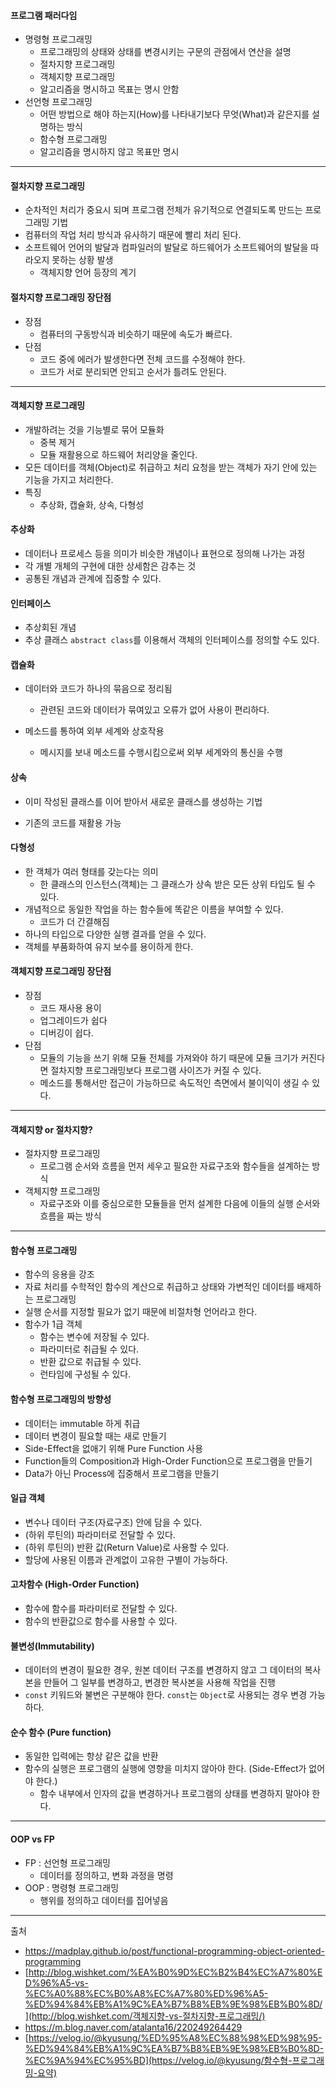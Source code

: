 #### 프로그램 패러다임

- 명령형 프로그래밍
  - 프로그래밍의 상태와 상태를 변경시키는 구문의 관점에서 연산을 설명
  - 절차지향 프로그래밍
  - 객체지향 프로그래밍
  - 알고리즘을 명시하고 목표는 명시 안함
- 선언형 프로그래밍
  - 어떤 방법으로 해야 하는지(How)를 나타내기보다 무엇(What)과 같은지를 설명하는 방식
  - 함수형 프로그래밍
  - 알고리즘을 명시하지 않고 목표만 명시

----

#### 절차지향 프로그래밍

- 순차적인 처리가 중요시 되며 프로그램 전체가 유기적으로 연결되도록 만드는 프로그래밍 기법
- 컴퓨터의 작업 처리 방식과 유사하기 때문에 빨리 처리 된다.
- 소프트웨어 언어의 발달과 컴파일러의 발달로 하드웨어가 소프트웨어의 발달을 따라오지 못하는 상황 발생
  - 객체지향 언어 등장의 계기

#### 절차지향 프로그래밍 장단점

- 장점
  - 컴퓨터의 구동방식과 비슷하기 때문에 속도가 빠르다.
- 단점
  - 코드 중에 에러가 발생한다면 전체 코드를 수정해야 한다.
  - 코드가 서로 분리되면 안되고 순서가 틀려도 안된다.

---

#### 객체지향 프로그래밍

- 개발하려는 것을 기능별로 묶어 모듈화
  - 중복 제거
  - 모듈 재활용으로 하드웨어 처리양을 줄인다.
- 모든 데이터를 객체(Object)로 취급하고 처리 요청을 받는 객체가 자기 안에 있는 기능을 가지고 처리한다.
- 특징
  - 추상화, 캡슐화, 상속, 다형성

#### 추상화

- 데이터나 프로세스 등을 의미가 비슷한 개념이나 표현으로 정의해 나가는 과정
- 각 개별 개체의 구현에 대한 상세함은 감추는 것
- 공통된 개념과 관계에 집중할 수 있다.

#### 인터페이스

- 추상회된 개념
- 추상 클래스 `abstract class`를 이용해서 객체의 인터페이스를 정의할 수도 있다.

#### 캡슐화

- 데이터와 코드가 하나의 묶음으로 정리됨

  - 관련된 코드와 데이터가 묶여있고 오류가 없어 사용이 편리하다.

- 메소드를 통하여 외부 세계와 상호작용

  - 메시지를 보내 메소드를 수행시킴으로써 외부 세계와의 통신을 수행

    

#### 상속

- 이미 작성된 클래스를 이어 받아서 새로운 클래스를 생성하는 기법

- 기존의 코드를 재활용 가능

  

#### 다형성

- 한 객체가 여러 형태를 갖는다는 의미
  - 한 클래스의 인스턴스(객체)는 그 클래스가 상속 받은 모든 상위 타입도 될 수 있다.
- 개념적으로 동일한 작업을 하는 함수들에 똑같은 이름을 부여할 수 있다.
  - 코드가 더 간결해짐
- 하나의 타입으로 다양한 실행 결과를 얻을 수 있다.
- 객체를 부품화하여 유지 보수를 용이하게 한다.



#### 객체지향 프로그래밍 장단점

- 장점
  - 코드 재사용 용이
  - 업그레이드가 쉽다
  - 디버깅이 쉽다.
- 단점
  - 모듈의 기능을 쓰기 위해 모듈 전체를 가져와야 하기 때문에 모듈 크기가 커진다면 절차지향 프로그래밍보다 프로그램 사이즈가 커질 수 있다.
  - 메소드를 통해서만 접근이 가능하므로 속도적인 측면에서 불이익이 생길 수 있다.

---

#### 객체지향 or 절차지향?

- 절차지향 프로그래밍
  - 프로그램 순서와 흐름을 먼저 세우고 필요한 자료구조와 함수들을 설계하는 방식
- 객체지향 프로그래밍
  - 자료구조와 이를 중심으로한 모듈들을 먼저 설계한 다음에 이들의 실행 순서와 흐름을 짜는 방식

---

#### 함수형 프로그래밍

- 함수의 응용을 강조
- 자료 처리를 수학적인 함수의 계산으로 취급하고 상태와 가변적인 데이터를 배제하는 프로그래밍
- 실행 순서를 지정할 필요가 없기 때문에 비절차형 언어라고 한다.
- 함수가 1급 객체
  - 함수는 변수에 저장될 수 있다.
  - 파라미터로 취급될 수 있다.
  - 반환 값으로 취급될 수 있다.
  - 런타임에 구성될 수 있다.



#### 함수형 프로그래밍의 방향성

- 데이터는 immutable 하게 취급
- 데이터 변경이 필요할 때는 새로 만들기
- Side-Effect을 없애기 위해 Pure Function 사용
- Function들의 Composition과 High-Order Function으로 프로그램을 만들기
- Data가 아닌 Process에 집중해서 프로그램을 만들기



#### 일급 객체

- 변수나 데이터 구조(자료구조) 안에 담을 수 있다.
- (하위 루틴의) 파라미터로 전달할 수 있다.
- (하위 루틴의) 반환 값(Return Value)로 사용할 수 있다.
- 할당에 사용된 이름과 관계없이 고유한 구별이 가능하다.



#### 고차함수 (High-Order Function)

- 함수에 함수를 파라미터로 전달할 수 있다.
- 함수의 반환값으로 함수를 사용할 수 있다.



#### 불변성(Immutability)

- 데이터의 변경이 필요한 경우, 원본 데이터 구조를 변경하지 않고 그 데이터의 복사본을 만들어 그 일부를 변경하고, 변경한 복사본을 사용해 작업을 진행
- `const` 키워드와 불변은 구분해야 한다. `const`는 `Object`로 사용되는 경우 변경 가능하다.



#### 순수 함수 (Pure function)

- 동일한 입력에는 항상 같은 값을 반환
- 함수의 실행은 프로그램의 실행에 영향을 미치지 않아야 한다. (Side-Effect가 없어야 한다.)
  - 함수 내부에서 인자의 값을 변경하거나 프로그램의 상태를 변경하지 말아야 한다.



---

#### OOP vs FP

- FP : 선언형 프로그래밍
  - 데이터를 정의하고, 변화 과정을 명령
- OOP : 명령형 프로그래밍
  - 행위를 정의하고 데이터를 집어넣음

---

출처

- https://madplay.github.io/post/functional-programming-object-oriented-programming
- [http://blog.wishket.com/%EA%B0%9D%EC%B2%B4%EC%A7%80%ED%96%A5-vs-%EC%A0%88%EC%B0%A8%EC%A7%80%ED%96%A5-%ED%94%84%EB%A1%9C%EA%B7%B8%EB%9E%98%EB%B0%8D/](http://blog.wishket.com/객체지향-vs-절차지향-프로그래밍/)
- https://m.blog.naver.com/atalanta16/220249264429
- [https://velog.io/@kyusung/%ED%95%A8%EC%88%98%ED%98%95-%ED%94%84%EB%A1%9C%EA%B7%B8%EB%9E%98%EB%B0%8D-%EC%9A%94%EC%95%BD](https://velog.io/@kyusung/함수형-프로그래밍-요약)